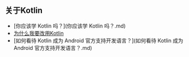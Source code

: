 ## 关于Kotlin

* [你应该学 Kotlin 吗？](你应该学 Kotlin 吗？.md)
* [为什么我要改用Kotlin](为什么我要改用Kotlin.md)
* [如何看待 Kotlin 成为 Android 官方支持开发语言？](如何看待 Kotlin 成为 Android 官方支持开发语言？.md)